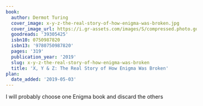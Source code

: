 ```yaml
---
book:
  author: Dermot Turing
  cover_image: x-y-z-the-real-story-of-how-enigma-was-broken.jpg
  cover_image_url: https://i.gr-assets.com/images/S/compressed.photo.goodreads.com/books/1521828263l/39305425._SX98_.jpg
  goodreads: '39305425'
  isbn10: 0750987820
  isbn13: '9780750987820'
  pages: '319'
  publication_year: '2019'
  slug: x-y-z-the-real-story-of-how-enigma-was-broken
  title: 'X, Y & Z: The Real Story of How Enigma Was Broken'
plan:
  date_added: '2019-05-03'
---
```


I will probably choose one Enigma book and discard the others

